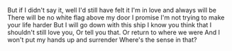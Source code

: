 But if I didn't say it, well I'd still have felt it
I'm in love and always will be
There will be no white flag above my door
I promise I'm not trying to make your life harder
But I will go down with this ship
I know you think that I shouldn't still love you,
Or tell you that.
Or return to where we were
And I won't put my hands up and surrender
Where's the sense in that?
